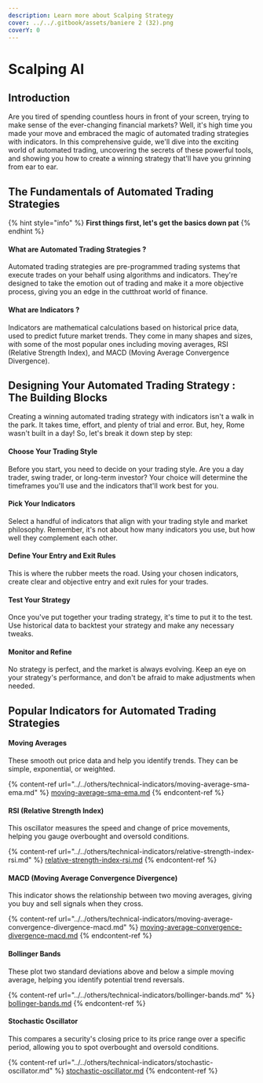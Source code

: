 ```yaml
---
description: Learn more about Scalping Strategy
cover: ../../.gitbook/assets/baniere 2 (32).png
coverY: 0
---
```


# Scalping AI

## Introduction

Are you tired of spending countless hours in front of your screen, trying to make sense of the ever-changing financial markets? Well, it's high time you made your move and embraced the magic of automated trading strategies with indicators. In this comprehensive guide, we'll dive into the exciting world of automated trading, uncovering the secrets of these powerful tools, and showing you how to create a winning strategy that'll have you grinning from ear to ear.

## The Fundamentals of Automated Trading Strategies

{% hint style="info" %}
**First things first, let's get the basics down pat**&#x20;
{% endhint %}

#### **What are Automated Trading Strategies ?**

Automated trading strategies are pre-programmed trading systems that execute trades on your behalf using algorithms and indicators. They're designed to take the emotion out of trading and make it a more objective process, giving you an edge in the cutthroat world of finance.

#### **What are Indicators ?**

Indicators are mathematical calculations based on historical price data, used to predict future market trends. They come in many shapes and sizes, with some of the most popular ones including moving averages, RSI (Relative Strength Index), and MACD (Moving Average Convergence Divergence).

## Designing Your Automated Trading Strategy : The Building Blocks

Creating a winning automated trading strategy with indicators isn't a walk in the park. It takes time, effort, and plenty of trial and error. But, hey, Rome wasn't built in a day! So, let's break it down step by step:

#### **Choose Your Trading Style**&#x20;

Before you start, you need to decide on your trading style. Are you a day trader, swing trader, or long-term investor? Your choice will determine the timeframes you'll use and the indicators that'll work best for you.

#### **Pick Your Indicators**&#x20;

Select a handful of indicators that align with your trading style and market philosophy. Remember, it's not about how many indicators you use, but how well they complement each other.

#### **Define Your Entry and Exit Rules**&#x20;

This is where the rubber meets the road. Using your chosen indicators, create clear and objective entry and exit rules for your trades.

#### **Test Your Strategy**&#x20;

Once you've put together your trading strategy, it's time to put it to the test. Use historical data to backtest your strategy and make any necessary tweaks.

#### **Monitor and Refine**&#x20;

No strategy is perfect, and the market is always evolving. Keep an eye on your strategy's performance, and don't be afraid to make adjustments when needed.

## Popular Indicators for Automated Trading Strategies

#### **Moving Averages**&#x20;

These smooth out price data and help you identify trends. They can be simple, exponential, or weighted.

{% content-ref url="../../others/technical-indicators/moving-average-sma-ema.md" %}
[moving-average-sma-ema.md](../../others/technical-indicators/moving-average-sma-ema.md)
{% endcontent-ref %}

#### **RSI (Relative Strength Index)**&#x20;

This oscillator measures the speed and change of price movements, helping you gauge overbought and oversold conditions.

{% content-ref url="../../others/technical-indicators/relative-strength-index-rsi.md" %}
[relative-strength-index-rsi.md](../../others/technical-indicators/relative-strength-index-rsi.md)
{% endcontent-ref %}

#### **MACD (Moving Average Convergence Divergence)**&#x20;

This indicator shows the relationship between two moving averages, giving you buy and sell signals when they cross.

{% content-ref url="../../others/technical-indicators/moving-average-convergence-divergence-macd.md" %}
[moving-average-convergence-divergence-macd.md](../../others/technical-indicators/moving-average-convergence-divergence-macd.md)
{% endcontent-ref %}

#### **Bollinger Bands**&#x20;

These plot two standard deviations above and below a simple moving average, helping you identify potential trend reversals.

{% content-ref url="../../others/technical-indicators/bollinger-bands.md" %}
[bollinger-bands.md](../../others/technical-indicators/bollinger-bands.md)
{% endcontent-ref %}

#### **Stochastic Oscillator**&#x20;

This compares a security's closing price to its price range over a specific period, allowing you to spot overbought and oversold conditions.

{% content-ref url="../../others/technical-indicators/stochastic-oscillator.md" %}
[stochastic-oscillator.md](../../others/technical-indicators/stochastic-oscillator.md)
{% endcontent-ref %}
